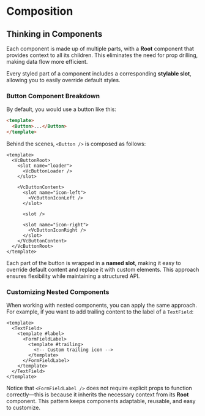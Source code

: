 # Composition

## Thinking in Components

Each component is made up of multiple parts, with a **Root** component that provides context to all its children. This eliminates the need for prop drilling, making data flow more efficient.

Every styled part of a component includes a corresponding **stylable slot**, allowing you to easily override default styles.

### Button Component Breakdown

By default, you would use a button like this:

```html
<template>
  <Button>...</Button>
</template>
```

Behind the scenes, `<Button />` is composed as follows:

```vue
<template>
  <VcButtonRoot>
    <slot name="loader">
      <VcButtonLoader />
    </slot>

    <VcButtonContent>
      <slot name="icon-left">
        <VcButtonIconLeft />
      </slot>

      <slot />

      <slot name="icon-right">
        <VcButtonIconRight />
      </slot>
    </VcButtonContent>
  </VcButtonRoot>
</template>
```

Each part of the button is wrapped in a **named slot**, making it easy to override default content and replace it with custom elements. This approach ensures flexibility while maintaining a structured API.

### Customizing Nested Components

When working with nested components, you can apply the same approach. For example, if you want to add trailing content to the label of a `TextField`:

```vue
<template>
  <TextField>
    <template #label>
      <FormFieldLabel>
        <template #trailing>
          <!-- Custom trailing icon -->
        </template>
      </FormFieldLabel>
    </template>
  </TextField>
</template>
```

Notice that `<FormFieldLabel />` does not require explicit props to function correctly—this is because it inherits the necessary context from its **Root** component. This pattern keeps components adaptable, reusable, and easy to customize.
